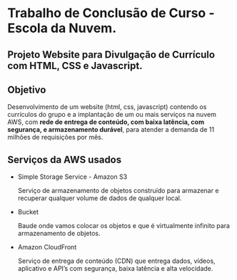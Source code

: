 # Trabalho de Conclusão de Curso - Escola da Nuvem.
## Projeto Website para Divulgação de Currículo com HTML, CSS e Javascript. 

## Objetivo

Desenvolvimento de um website (html, css, javascript) contendo os currículos do grupo e a implantação de um ou mais serviços na nuvem AWS, com **rede de entrega de conteúdo, com baixa latência, com segurança, e armazenamento durável**, para atender a demanda de 11 milhões de requisições por mês. 

## Serviços da AWS usados

- Simple Storage Service - Amazon S3
  
  Serviço de armazenamento de objetos construído para armazenar e recuperar qualquer volume de dados de qualquer local.
  
- Bucket
  
  Baude onde vamos colocar os objetos e que é virtualmente infinito para armazenamento de objetos.
  
- Amazon CloudFront
  
  Serviço de entrega de conteúdo (CDN) que entrega dados, vídeos, aplicativo e API’s com segurança, baixa latência e alta velocidade. 
